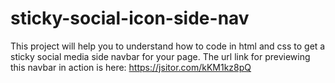 # sticky-social-icon-side-nav
This project will help you to understand how to code in html and css to get a sticky social media side navbar for your page.
The url link for previewing this navbar in action is here:
https://jsitor.com/kKM1kz8pQ
